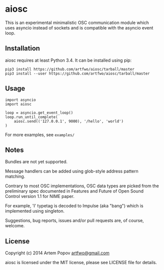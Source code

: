 aiosc
=====

This is an experimental minimalistic OSC communication module which uses
asyncio instead of sockets and is compatible with the asyncio event loop.

Installation
------------

aiosc requires at least Python 3.4. It can be installed using pip:

    pip3 install https://github.com/artfwo/aiosc/tarball/master
    pip3 install --user https://github.com/artfwo/aiosc/tarball/master

Usage
-----

    import asyncio
    import aiosc

    loop = asyncio.get_event_loop()
    loop.run_until_complete(
        aiosc.send(('127.0.0.1', 9000), '/hello', 'world')
    )

For more examples, see `examples/`

Notes
-----

Bundles are not yet supported.

Message handlers can be added using glob-style address pattern matching.

Contrary to most OSC implementations, OSC data types are picked from the
preliminary spec documented in Features and Future of Open Sound Control
version 1.1 for NIME paper.

For example, 'I' typetag is decoded to Impulse (aka "bang") which is
implemented using singleton.

Suggestions, bug reports, issues and/or pull requests are, of course, welcome.

License
-------

Copyright (c) 2014 Artem Popov <artfwo@gmail.com>

aiosc is licensed under the MIT license, please see LICENSE file for details.
